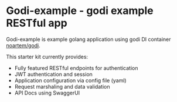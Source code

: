 # Godi-example - godi example RESTful app

Godi-example is example golang application using godi DI container [noartem/godi](https://github.com/noartem/godi).

This starter kit currently provides:

* Fully featured RESTful endpoints for authentication
* JWT authentication and session
* Application configuration via config file (yaml)
* Request marshaling and data validation
* API Docs using SwaggerUI
